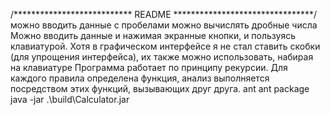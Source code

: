 /*************************** README ********************************/
 можно вводить данные с пробелами
 можно вычислять дробные числа
 Можно вводить данные и нажимая экранные кнопки, и пользуясь клавиатурой. 
 Хотя в графическом интерфейсе я не стал ставить скобки (для упрощения интерфейса), их также можно использовать, набирая на клавиатуре
 Программа работает по принципу рекурсии. Для каждого правила определена функция, анализ выполняется посредством этих функций, вызывающих друг друга. 
 ant
 ant package
 java -jar .\build\Calculator.jar
